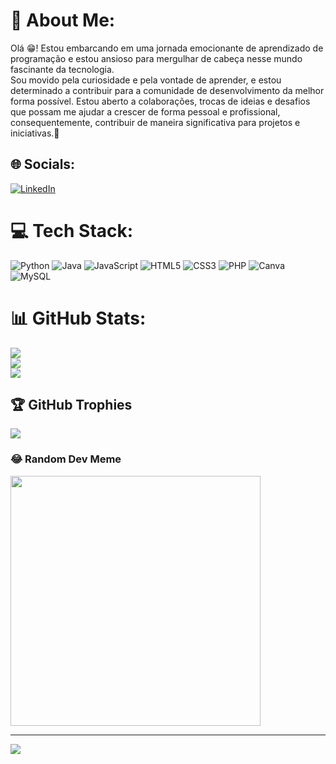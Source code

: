 # 💫 About Me:
Olá 😁! Estou embarcando em uma jornada emocionante de aprendizado de programação e estou ansioso para mergulhar de cabeça nesse mundo fascinante da tecnologia.<br>Sou movido pela curiosidade e pela vontade de aprender, e estou determinado a contribuir para a comunidade de desenvolvimento da melhor forma possível. Estou aberto a colaborações, trocas de ideias e desafios que possam me ajudar a crescer de forma pessoal e profissional, consequentemente, contribuir de maneira significativa para projetos e iniciativas.🔭


## 🌐 Socials:
[![LinkedIn](https://img.shields.io/badge/LinkedIn-%230077B5.svg?logo=linkedin&logoColor=white)](https://linkedin.com/in/GabrielSilva) 

# 💻 Tech Stack:
![Python](https://img.shields.io/badge/python-3670A0?style=flat&logo=python&logoColor=ffdd54) ![Java](https://img.shields.io/badge/java-%23ED8B00.svg?style=flat&logo=openjdk&logoColor=white) ![JavaScript](https://img.shields.io/badge/javascript-%23323330.svg?style=flat&logo=javascript&logoColor=%23F7DF1E) ![HTML5](https://img.shields.io/badge/html5-%23E34F26.svg?style=flat&logo=html5&logoColor=white) ![CSS3](https://img.shields.io/badge/css3-%231572B6.svg?style=flat&logo=css3&logoColor=white) ![PHP](https://img.shields.io/badge/php-%23777BB4.svg?style=flat&logo=php&logoColor=white) ![Canva](https://img.shields.io/badge/Canva-%2300C4CC.svg?style=flat&logo=Canva&logoColor=white) ![MySQL](https://img.shields.io/badge/mysql-4479A1.svg?style=flat&logo=mysql&logoColor=white)
# 📊 GitHub Stats:
![](https://github-readme-stats.vercel.app/api?username=Dev-Almeida10&theme=prussian&hide_border=false&include_all_commits=false&count_private=false)<br/>
![](https://github-readme-streak-stats.herokuapp.com/?user=Dev-Almeida10&theme=prussian&hide_border=false)<br/>
![](https://github-readme-stats.vercel.app/api/top-langs/?username=Dev-Almeida10&theme=prussian&hide_border=false&include_all_commits=false&count_private=false&layout=compact)

## 🏆 GitHub Trophies
![](https://github-profile-trophy.vercel.app/?username=Dev-Almeida10&theme=prussian&no-frame=false&no-bg=false&margin-w=4)

### 😂 Random Dev Meme
<img src='https://memer-new.vercel.app/' style="height: 400px;"/>

---
[![](https://visitcount.itsvg.in/api?id=Dev-Almeida10&icon=0&color=0)](https://visitcount.itsvg.in)
